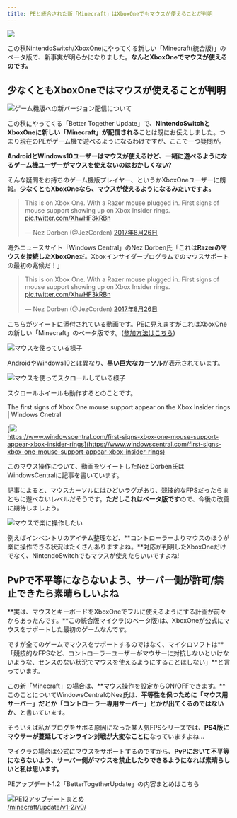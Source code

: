 ```yaml
---
title: PEと統合された新「Minecraft」はXboxOneでもマウスが使えることが判明
---
```


[![](https://www.napoan.com/wp-content/uploads/2017/09/5b4e2e14ab8d168e4558409856bb2f5b_zuqx7a.jfif)](https://www.napoan.com/wp-content/uploads/2017/09/5b4e2e14ab8d168e4558409856bb2f5b_zuqx7a.jfif)

この秋NintendoSwitch/XboxOneにやってくる新しい「Minecraft(統合版)」のベータ版で、新事実が明らかになりました。**なんとXboxOneでマウスが使えるのです。**

## 少なくともXboxOneではマウスが使えることが判明

![ゲーム機版への新バージョン配信について](https://cdn-ak.f.st-hatena.com/images/fotolife/s/sasigume/20210208/20210208121557.png)

この秋にやってくる「Better Together Update」で、**NintendoSwitchとXboxOneに新しい「Minecraft」が配信される**ことは既にお伝えしました。つまり現在のPEがゲーム機で遊べるようになるわけですが、ここで一つ疑問が。

**AndroidとWindows10ユーザーはマウスが使えるけど、一緒に遊べるようになるゲーム機ユーザーがマウスを使えないのはおかしくない?**

そんな疑問をお持ちのゲーム機版プレイヤー、というかXboxOneユーザーに朗報。**少なくともXboxOneなら、マウスが使えるようになるみたいですよ。**

> This is on Xbox One. With a Razer mouse plugged in. First signs of mouse support showing up on Xbox Insider rings. [pic.twitter.com/XhwHF3kRBn](https://t.co/XhwHF3kRBn)
> 
> — Nez Dorben (@JezCorden) [2017年8月26日](https://twitter.com/JezCorden/status/901465514526085121)

海外ニュースサイト「Windows Central」のNez Dorben氏「これは**Razerのマウスを接続したXboxOne**だ。Xboxインサイダープログラムでのマウスサポートの最初の兆候だ！」

> This is on Xbox One. With a Razer mouse plugged in. First signs of mouse support showing up on Xbox Insider rings. [pic.twitter.com/XhwHF3kRBn](https://t.co/XhwHF3kRBn)
> 
> — Nez Dorben (@JezCorden) [2017年8月26日](https://twitter.com/JezCorden/status/901465514526085121)

こちらがツイートに添付されている動画です。PEに見えますがこれはXboxOneの新しい「Minecraft」のベータ版です。([参加方法はこちら](https://www.napoan.com/pe-win10-12-beta/))

![マウスを使っている様子](https://cdn-ak.f.st-hatena.com/images/fotolife/s/sasigume/20210208/20210208093306.png)

AndroidやWindows10とは異なり、**黒い巨大なカーソル**が表示されています。

![マウスを使ってスクロールしている様子](https://cdn-ak.f.st-hatena.com/images/fotolife/s/sasigume/20210208/20210208093302.png)

スクロールホイールも動作するとのことです。

The first signs of Xbox One mouse support appear on the Xbox Insider rings | Windows Cnetral

[![](https://cdn-ak.f.st-hatena.com/images/fotolife/s/sasigume/20210208/20210208093311.png)  
https://www.windowscentral.com/first-signs-xbox-one-mouse-support-appear-xbox-insider-rings](https://www.windowscentral.com/first-signs-xbox-one-mouse-support-appear-xbox-insider-rings)

このマウス操作について、動画をツイートしたNez Dorben氏はWindowsCentralに記事を書いています。

記事によると、マウスカーソルにはひどいラグがあり、競技的なFPSだったらまともに遊べないレベルだそうです。**ただしこれはベータ版です**ので、今後の改善に期待しましょう。

![マウスで楽に操作したい](https://cdn-ak.f.st-hatena.com/images/fotolife/s/sasigume/20210208/20210208093315.png)

例えばインベントリのアイテム整理など、**コントローラーよりマウスのほうが楽に操作できる状況はたくさんありますよね。**対応が判明したXboxOneだけでなく、NintendoSwitchでもマウスが使えたらいいですよね!

## PvPで不平等にならないよう、サーバー側が許可/禁止できたら素晴らしいよね

**実は、マウスとキーボードをXboxOneでフルに使えるようにする計画が前々からあったんです。**この統合版マイクラ(のベータ版)は、XboxOneが公式にマウスをサポートした最初のゲームなんです。

ですが全てのゲームでマウスをサポートするのではなく、マイクロソフトは**「競技的なFPSなど、コントローラーユーザーがマウサーに対抗しないといけないような、センスのない状況でマウスを使えるようにすることはしない」**と言っています。

この新「Minecraft」の場合は、**マウス操作を設定からON/OFFできます。**このことについてWindowsCentralのNez氏は、**平等性を保つために「マウス用サーバー」だとか「コントローラー専用サーバー」とかが出てくるのではないか**、と書いています。

そういえば私がブログをサボる原因になった某人気FPSシリーズでは、**PS4版にマウサーが蔓延してオンライン対戦が大変なことに**なっていますよね…

マイクラの場合は公式にマウスをサポートするのですから、**PvPにおいて不平等にならないよう、サーバー側がマウスを禁止したりできるようになれば素晴らしいと私は思います。**

PEアップデート1.2「BetterTogetherUpdate」の内容まとめはこちら

[![PE12アップデートまとめ](https://cdn-ak.f.st-hatena.com/images/fotolife/s/sasigume/20210208/20210208105655.png)  
/minecraft/update/v1-2/v0/](/pe-update-12/)
